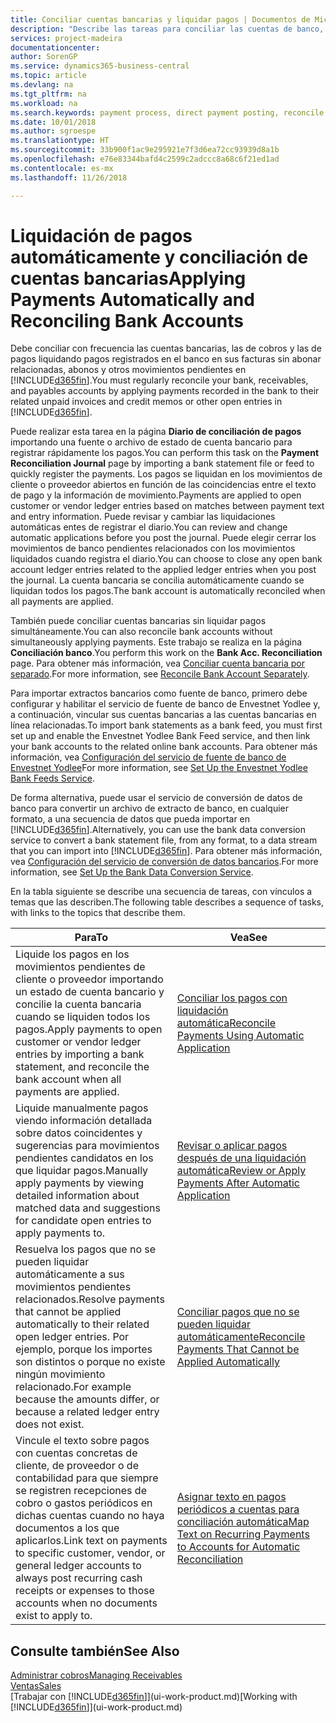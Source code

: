 ```yaml
---
title: Conciliar cuentas bancarias y liquidar pagos | Documentos de Microsoft
description: "Describe las tareas para conciliar las cuentas de banco, cobros y pagos, registrar recibos de efectivo o gastos, y liquidar los pagos automáticamente."
services: project-madeira
documentationcenter: 
author: SorenGP
ms.service: dynamics365-business-central
ms.topic: article
ms.devlang: na
ms.tgt_pltfrm: na
ms.workload: na
ms.search.keywords: payment process, direct payment posting, reconcile payment, expenses, cash receipts
ms.date: 10/01/2018
ms.author: sgroespe
ms.translationtype: HT
ms.sourcegitcommit: 33b900f1ac9e295921e7f3d6ea72cc93939d8a1b
ms.openlocfilehash: e76e83344bafd4c2599c2adccc8a68c6f21ed1ad
ms.contentlocale: es-mx
ms.lasthandoff: 11/26/2018

---
```

# <a name="applying-payments-automatically-and-reconciling-bank-accounts"></a><span data-ttu-id="d0838-103">Liquidación de pagos automáticamente y conciliación de cuentas bancarias</span><span class="sxs-lookup"><span data-stu-id="d0838-103">Applying Payments Automatically and Reconciling Bank Accounts</span></span>
<span data-ttu-id="d0838-104">Debe conciliar con frecuencia las cuentas bancarias, las de cobros y las de pagos liquidando pagos registrados en el banco en sus facturas sin abonar relacionadas, abonos y otros movimientos pendientes en [!INCLUDE[d365fin](includes/d365fin_long_md.md)].</span><span class="sxs-lookup"><span data-stu-id="d0838-104">You must regularly reconcile your bank, receivables, and payables accounts by applying payments recorded in the bank to their related unpaid invoices and credit memos or other open entries in [!INCLUDE[d365fin](includes/d365fin_long_md.md)].</span></span>  

<span data-ttu-id="d0838-105">Puede realizar esta tarea en la página **Diario de conciliación de pagos** importando una fuente o archivo de estado de cuenta bancario para registrar rápidamente los pagos.</span><span class="sxs-lookup"><span data-stu-id="d0838-105">You can perform this task on the **Payment Reconciliation Journal** page by importing a bank statement file or feed to quickly register the payments.</span></span> <span data-ttu-id="d0838-106">Los pagos se liquidan en los movimientos de cliente o proveedor abiertos en función de las coincidencias entre el texto de pago y la información de movimiento.</span><span class="sxs-lookup"><span data-stu-id="d0838-106">Payments are applied to open customer or vendor ledger entries based on matches between payment text and entry information.</span></span> <span data-ttu-id="d0838-107">Puede revisar y cambiar las liquidaciones automáticas entes de registrar el diario.</span><span class="sxs-lookup"><span data-stu-id="d0838-107">You can review and change automatic applications before you post the journal.</span></span> <span data-ttu-id="d0838-108">Puede elegir cerrar los movimientos de banco pendientes relacionados con los movimientos liquidados cuando registra el diario.</span><span class="sxs-lookup"><span data-stu-id="d0838-108">You can choose to close any open bank account ledger entries related to the applied ledger entries when you post the journal.</span></span> <span data-ttu-id="d0838-109">La cuenta bancaria se concilia automáticamente cuando se liquidan todos los pagos.</span><span class="sxs-lookup"><span data-stu-id="d0838-109">The bank account is automatically reconciled when all payments are applied.</span></span>

<span data-ttu-id="d0838-110">También puede conciliar cuentas bancarias sin liquidar pagos simultáneamente.</span><span class="sxs-lookup"><span data-stu-id="d0838-110">You can also reconcile bank accounts without simultaneously applying payments.</span></span> <span data-ttu-id="d0838-111">Este trabajo se realiza en la página **Conciliación banco**.</span><span class="sxs-lookup"><span data-stu-id="d0838-111">You perform this work on the **Bank Acc. Reconciliation** page.</span></span> <span data-ttu-id="d0838-112">Para obtener más información, vea [Conciliar cuenta bancaria por separado](bank-how-reconcile-bank-accounts-separately.md).</span><span class="sxs-lookup"><span data-stu-id="d0838-112">For more information, see [Reconcile Bank Account Separately](bank-how-reconcile-bank-accounts-separately.md).</span></span>   

<span data-ttu-id="d0838-113">Para importar extractos bancarios como fuente de banco, primero debe configurar y habilitar el servicio de fuente de banco de Envestnet Yodlee y, a continuación, vincular sus cuentas bancarias a las cuentas bancarias en línea relacionadas.</span><span class="sxs-lookup"><span data-stu-id="d0838-113">To import bank statements as a bank feed, you must first set up and enable the Envestnet Yodlee Bank Feed service, and then link your bank accounts to the related online bank accounts.</span></span> <span data-ttu-id="d0838-114">Para obtener más información, vea [Configuración del servicio de fuente de banco de Envestnet Yodlee](bank-how-setup-bank-statement-service.md)</span><span class="sxs-lookup"><span data-stu-id="d0838-114">For more information, see [Set Up the Envestnet Yodlee Bank Feeds Service](bank-how-setup-bank-statement-service.md).</span></span>  

<span data-ttu-id="d0838-115">De forma alternativa, puede usar el servicio de conversión de datos de banco para convertir un archivo de extracto de banco, en cualquier formato, a una secuencia de datos que pueda importar en [!INCLUDE[d365fin](includes/d365fin_long_md.md)].</span><span class="sxs-lookup"><span data-stu-id="d0838-115">Alternatively, you can use the bank data conversion service to convert a bank statement file, from any format, to a data stream that you can import into [!INCLUDE[d365fin](includes/d365fin_long_md.md)].</span></span> <span data-ttu-id="d0838-116">Para obtener más información, vea [Configuración del servicio de conversión de datos bancarios](bank-how-setup-bank-data-conversion-service.md).</span><span class="sxs-lookup"><span data-stu-id="d0838-116">For more information, see [Set Up the Bank Data Conversion Service](bank-how-setup-bank-data-conversion-service.md).</span></span>  

<span data-ttu-id="d0838-117">En la tabla siguiente se describe una secuencia de tareas, con vínculos a temas que las describen.</span><span class="sxs-lookup"><span data-stu-id="d0838-117">The following table describes a sequence of tasks, with links to the topics that describe them.</span></span>  

| <span data-ttu-id="d0838-118">Para</span><span class="sxs-lookup"><span data-stu-id="d0838-118">To</span></span> | <span data-ttu-id="d0838-119">Vea</span><span class="sxs-lookup"><span data-stu-id="d0838-119">See</span></span> |
| --- | --- |
| <span data-ttu-id="d0838-120">Liquide los pagos en los movimientos pendientes de cliente o proveedor importando un estado de cuenta bancario y concilie la cuenta bancaria cuando se liquiden todos los pagos.</span><span class="sxs-lookup"><span data-stu-id="d0838-120">Apply payments to open customer or vendor ledger entries by importing a bank statement, and reconcile the bank account when all payments are applied.</span></span> |[<span data-ttu-id="d0838-121">Conciliar los pagos con liquidación automática</span><span class="sxs-lookup"><span data-stu-id="d0838-121">Reconcile Payments Using Automatic Application</span></span>](receivables-how-reconcile-payments-auto-application.md) |
| <span data-ttu-id="d0838-122">Liquide manualmente pagos viendo información detallada sobre datos coincidentes y sugerencias para movimientos pendientes candidatos en los que liquidar pagos.</span><span class="sxs-lookup"><span data-stu-id="d0838-122">Manually apply payments by viewing detailed information about matched data and suggestions for candidate open entries to apply payments to.</span></span> |[<span data-ttu-id="d0838-123">Revisar o aplicar pagos después de una liquidación automática</span><span class="sxs-lookup"><span data-stu-id="d0838-123">Review or Apply Payments After Automatic Application</span></span>](receivables-how-review-apply-payments-auto-application.md) |
| <span data-ttu-id="d0838-124">Resuelva los pagos que no se pueden liquidar automáticamente a sus movimientos pendientes relacionados.</span><span class="sxs-lookup"><span data-stu-id="d0838-124">Resolve payments that cannot be applied automatically to their related open ledger entries.</span></span> <span data-ttu-id="d0838-125">Por ejemplo, porque los importes son distintos o porque no existe ningún movimiento relacionado.</span><span class="sxs-lookup"><span data-stu-id="d0838-125">For example because the amounts differ, or because a related ledger entry does not exist.</span></span> |[<span data-ttu-id="d0838-126">Conciliar pagos que no se pueden liquidar automáticamente</span><span class="sxs-lookup"><span data-stu-id="d0838-126">Reconcile Payments That Cannot be Applied Automatically</span></span>](receivables-how-reconcile-payments-cannot-apply-auto.md) |
| <span data-ttu-id="d0838-127">Vincule el texto sobre pagos con cuentas concretas de cliente, de proveedor o de contabilidad para que siempre se registren recepciones de cobro o gastos periódicos en dichas cuentas cuando no haya documentos a los que aplicarlos.</span><span class="sxs-lookup"><span data-stu-id="d0838-127">Link text on payments to specific customer, vendor, or general ledger accounts to always post recurring cash receipts or expenses to those accounts when no documents exist to apply to.</span></span> |[<span data-ttu-id="d0838-128">Asignar texto en pagos periódicos a cuentas para conciliación automática</span><span class="sxs-lookup"><span data-stu-id="d0838-128">Map Text on Recurring Payments to Accounts for Automatic Reconciliation</span></span>](receivables-how-map-text-recurring-payments-accounts-auto-reconcilliation.md) |

## <a name="see-also"></a><span data-ttu-id="d0838-129">Consulte también</span><span class="sxs-lookup"><span data-stu-id="d0838-129">See Also</span></span>
[<span data-ttu-id="d0838-130">Administrar cobros</span><span class="sxs-lookup"><span data-stu-id="d0838-130">Managing Receivables</span></span>](receivables-manage-receivables.md)  
[<span data-ttu-id="d0838-131">Ventas</span><span class="sxs-lookup"><span data-stu-id="d0838-131">Sales</span></span>](sales-manage-sales.md)  
<span data-ttu-id="d0838-132">[Trabajar con [!INCLUDE[d365fin](includes/d365fin_md.md)]](ui-work-product.md)</span><span class="sxs-lookup"><span data-stu-id="d0838-132">[Working with [!INCLUDE[d365fin](includes/d365fin_md.md)]](ui-work-product.md)</span></span>


